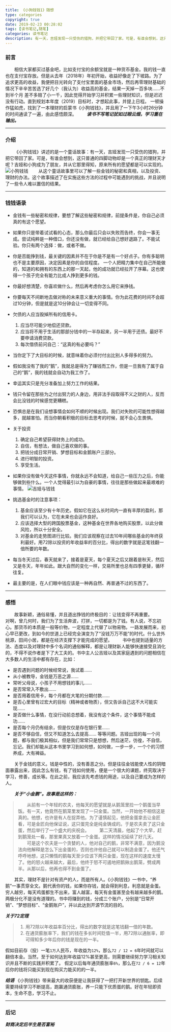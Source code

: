```yaml
---
title: 《小狗钱钱1》随想
type: categories
copyright: true
date: 2019-02-23 00:28:02
tags: [读书笔记,随笔]
categories: 读书笔记
description: 有一天，吉娅发现一只受伤的猎狗，并把它带回了家。可是，有谁会想到，这只普通的四脚动物却是一个真正的理财天才呢？吉娅和小狗成为了朋友，并从它那里得知，原来所有的愿望都是可以实现的。
---
```

### 前言
&emsp;&emsp;相信大家都买过基金吧，比如支付宝的余额宝就是一种货币基金。我的钱一直也在支付宝存放。但是从去年（2018年）年初开始，收益好像走了下坡路。为了追求更高的收益，我便把目光转向了支付宝里面的基金市场，然后再零理财基础的情况下辛辛苦苦选了好几个（我认为）收益高的基金，结果一天掉一百多块……不到半个月 差不多赔了小一千，因此觉得开始学习并积累一些理财知识，但是迟迟没有行动。直到规划本年度（2019）目标时，才想起此事，并提上日程。
一顿操作猛如虎，找到了一本理财的启蒙书《小狗钱钱》，并且用了一下午3小时26分钟的时间通读了一遍，由此感悟颇深。
&emsp;&emsp;***读书不写笔记犹如过眼云烟，学习重在输出。***

---
### 介绍
&emsp;&emsp;《小狗钱钱》讲述的是一个童话故事：有一天，吉娅发现一只受伤的猎狗，并把它带回了家。可是，有谁会想到，这只普通的四脚动物却是一个真正的理财天才呢？吉娅和小狗成为了朋友，并从它那里得知，原来所有的愿望都是可以实现的。
![小狗钱钱](https://upload-images.jianshu.io/upload_images/2502265-7de9e8ac21b2f5e3.jpg?imageMogr2/auto-orient/strip%7CimageView2/2/w/300 '小狗钱钱')
&emsp;&emsp;从这个童话故事里可以了解一些金钱的秘密和真相，以及投资、理财的办法。这个故事描述了在实施这些方法的过程中可能遇到的挑战，并且说明了一些令人难以置信的结果。 

---
### 钱钱语录
- 金钱有一些秘密和规律，要想了解这些秘密和规律，前提条件是，你自己必须真的有这个愿望。

- 如果你只是带着试试看的心态，那么你最后只会以失败而告终，你会一事无成。尝试纯粹是一种借口，你还没有做，就已经给自己想好退路了。不能试验。你只有两个选择：做，或者不做。

- 你是否能挣到钱，最关键的因素并不在于你是不是有一个好点子。你有多聪明也不是主要原因，决定因素是你的自信程度。 一个人把精力集中在自己所能做的，知道的和拥有的东西上的那一天起，他的成功就已经拉开了序幕。这也使得一个孩子完全有能力比成人挣到更多的钱。 

- 你最好想清楚，你喜欢做什么，然后再考虑你怎么用它来挣钱。 

- 你要每天不间断地去做对称的未来意义重大的事情。你为此花费的时间不会超过10分钟，但是就是这10分钟会让一切变得不同。 

- 欠债的人应当毁掉所有的信用卡。   
   1. 应当尽可能少地偿还贷款。   
   2. 应当将不用于生活的那部分钱中的一半存起来，另一半用于还债。最好不要申请消费贷款。   
   3. 每次借债前问自己：“这真的有必要吗？”   

- 当你定下了大目标的时候，就意味着你必须付付出比别人多得多的努力。

- 假如我没有了我的“鹅”，我就总是得为了赚钱而工作，但是一旦我有了属于自己的“鹅”，我的钱就会自动为我工作了。

- 幸运其实只是充分准备加上努力工作的结果。

- 钱只令留在那些为之付出努力的人身边，用非法手段取得不义之财的人，反而会比没钱的时候感觉更糟糕。

- 恐惧总是在我们设想事情会如何不顺的时候出现。我们对失败的可能性想得越多，就越害怕。而当你朝看积极的目标去思考的时候，就不会心生畏惧。

- 关于投资
   1. 确定自己希望获得财务上的成功。   
   2. 自信，有想法，做自己喜欢做的事。   
   3. 把钱分成日常开销、梦想目标和金鹅账户三部分。   
   4. 进行明智的投资。   
   5. 享受生活。

- 如果你没有做今天这件事情，你就永远不会知道，给自己一些压力之后，你能够做到些什么。一个人觉得最引以为自豪的事情，往往是那些做起来最艰难的事情。
![吉娅与钱钱](https://upload-images.jianshu.io/upload_images/2502265-eed7de89c8eeb64e.png?imageMogr2/auto-orient/strip%7CimageView2/2/w/300 '钱钱与吉娅')

- 挑选基金时的注意事项：
   1. 基金应该至少有十年历史。假如它在这么长时间内一直有丰厚的盈利，那我们可以认为，它在未来也会运作良好。   
   2. 应该选择大型的跨国股票基金，这种基金在世界各地购买股票，以此分做风险，所以十分安全。   
   3. 对基金的走势图进行比较。我们应该观察在过去10年间哪些基金的年终获利最好。用72除以投资的年收益率的百分比，得出的数字就是这笔钱翻一倍所要的年数。

- 每当冬天过后，春天就来了，接着是夏天，每个夏天之后又跟着是秋天，然后又是冬天，年年如此。跟大自然的变化一样，交易所里也总有四季更替，循环往复。

- 最主要的是，在人们眼中钱应该是一种再自然、再普通不过的东西了。
---
### 感悟
&emsp;&emsp;故事新颖，通俗易懂，并且道出挣钱的终极目的：让钱变得不再重要。
&emsp;&emsp;对啊，曾几何时，我们为了生活奔波，打拼，一切都是为了钱。有人说，不忘初心。那货币的本质是一般等价物，一定程度上代替了以物易物。一路发展而来，初心早已更改，到如今的世道上已经完全演变为了“没钱万万不能”的时代。什么世外桃源，田间小居，都是在经济支撑下才能完成的愿望。
&emsp;&emsp;书中也提到适量的方法、态度以及对理财中多个名词的通俗解释，都是让理财新人能够快速接受且消化的，不得不说作者是下了大工夫的。书中主人公吉娅以及其家庭遇到的问题相信在大多数人的生活中都有存在，比如：
- 是否遇到问题的时候经常说，我试着……
- 从小被教导，金钱是万恶之源……
- 常听父母说，小孩子不用想钱的事儿……
- 是否常常入不敷出……
- 是否用着信用卡，每个月都在大笔的分期付款……
- 是否心里曾有过宏大的目标（精神或者物质），但又告诉自己这不大可能实现……
- 是否做什么事情，在没行动前总想着，我没有这个条件，这个事情不能成功……
- 是否每个月仍有结余，但是仅仅是存在银行里……
- 是否不够自信，但又不知道怎么去提高……
等等问题。吉娅出现的每一个问题，都与我们极其相似，但是我们常常只是想想，然后迷茫，彷徨，不自信，忘记。我们却能从这本书里学习到如何想，如何做，一步一步，一个个的习惯养成，大有裨益。

&emsp;&emsp;关于金钱的意义。钱是中性的，没有善恶之分。但是往往金钱能使人性的阴暗面暴露出来，因此怎么有钱，有了钱如何使用，便是一个很大的课题，终究取决于学习，修善，成长等。在此之前，我应该先考虑钱的用途，以及自己要成为怎样的人。

***&emsp;&emsp;关于“小金鹅”。故事是这样的：***
>&emsp;&emsp;从前有一个年轻的农夫，他每天的愿望就是从鹅笼里捡一个鹅蛋当早饭。有一天，他竟然在鹅笼里发现了一只金蛋。当然，一开始他不相信这是真的。他想，也许是有人在捉弄他。为了谨慎起见，他把金蛋拿去让金匠看，可是金匠向他保证说，这只蛋完全是纯金铸成的。于是农夫卖了这只金蛋，然后举行了一个盛大的庆祝会。
&emsp;&emsp;第二天清晨，他起了个大早，赶到鹅笼处一看，那里果真又放着一个金蛋。这样的情况延续了好几天。
&emsp;&emsp;可是这个农夫是一个贪婪的人，他对自己的鹅，非常不满意，因为鹅没法向他解释是怎么下出金蛋的，否则也许他自己就可以制造金蛋了。他还气呼呼地想，这只懒惰的鹅每天至少应该下两只金蛋，现在这样的速度太慢了。他的怒火越来越大，最后，他终于怒不可遏地把鹅揪出鹅笼，劈成两半。从那以后，他再也得不到金蛋了。

&emsp;&emsp;其实，理财不是针对有资产的人，而是所有人。《小狗钱钱》一书中，“养鹅”一事贯穿全文。鹅代表你的钱，如果你存钱，就会得到利息，利息就是金蛋。穷人越穷，每天鸡蛋都生不出来，富人越富，每天有金蛋甚至会有越来越多的鹅。两极分化不是没有道理的。书中将赚到的钱，分成三个账户，分别是“日常开销”、“梦想目标”、“金鹅账户”，并以此达到开源节流的目的。

***关于72定理***
>1. 用72除以年收益率百分比，得出的数字就是这笔钱翻一倍的年数。
>2. 在通货膨胀率下，我们的钱在多长时间贬值一半，用72除以通胀率，即可得知多少年后你的钱是现在的一半。

假如目前存（投）一笔`1万`人民币，年收益为`12%`，那么`72 / 12 = 6`年时间就可以翻倍本金。当然，至于如何达到年收益12%甚至更高，则需要继续努力学习相关知识并且不断的实践并积累了。
假定以后每年通货膨胀率`6%`，那么在`72 / 6 = 12`年后你的钱将只能买到现在购买力能买的的一半。

***结语***
《小狗钱钱》带来最大的收获便是让我获得了一把打开新世界的钥匙。后续需要持续学习不断提高，跑赢通货膨胀，养一只能下优质蛋的鹅。好在年轻即资本，生命不息，学习不止。


---
### 后记
***财商决定后半生是否富裕***


 
